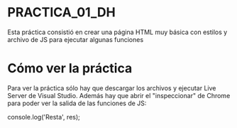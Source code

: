 # PRACTICA_01_DH

Esta práctica consistió en crear una página HTML muy básica con estilos y archivo de JS para ejecutar algunas funciones

# Cómo ver la práctica
Para ver la práctica sólo hay que descargar los archivos y ejecutar Live Server de Visual Studio. Además hay que abrir el "inspeccionar" de Chrome para poder ver la salida de las funciones de JS:

console.log('Resta', res);